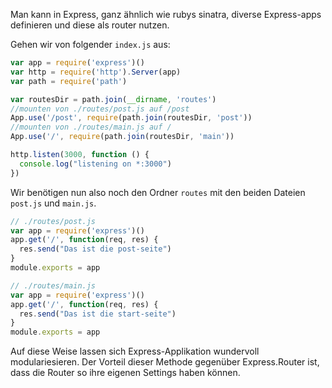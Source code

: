 Man kann in Express, ganz ähnlich wie rubys sinatra, diverse Express-apps definieren und diese als router nutzen.

Gehen wir von folgender ```index.js``` aus:

```javascript
var app = require('express')()
var http = require('http').Server(app)
var path = require('path')

var routesDir = path.join(__dirname, 'routes')
//mounten von ./routes/post.js auf /post
App.use('/post', require(path.join(routesDir, 'post'))
//mounten von ./routes/main.js auf /
App.use('/', require(path.join(routesDir, 'main'))

http.listen(3000, function () {
  console.log("listening on *:3000")
})
```

Wir benötigen nun also noch den Ordner ```routes``` mit den beiden Dateien ```post.js``` und ```main.js```.

```javascript
// ./routes/post.js
var app = require('express')()
app.get('/', function(req, res) {
  res.send("Das ist die post-seite")
}
module.exports = app

// ./routes/main.js
var app = require('express')()
app.get('/', function(req, res) {
  res.send("Das ist die start-seite")
}
module.exports = app
```

Auf diese Weise lassen sich Express-Applikation wundervoll modulariesieren. Der Vorteil dieser Methode gegenüber Express.Router ist, dass die Router so ihre eigenen Settings haben können.
